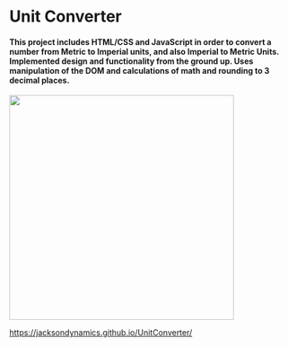# Unit Converter

#### This project includes HTML/CSS and JavaScript in order to convert a number from Metric to Imperial units, and also Imperial to Metric Units.  Implemented design and functionality from the ground up.  Uses manipulation of the DOM and calculations of math and rounding to 3 decimal places.

<img src="ScreenShot" width="400px">

https://jacksondynamics.github.io/UnitConverter/

